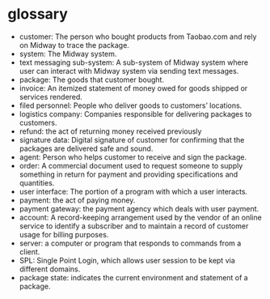 # glossary

- customer: The person who bought products from Taobao.com and rely on Midway to trace the package. 
- system: The Midway system.
- text messaging sub-system: A sub-system of Midway system where user can interact with Midway system via sending text messages.
- package: The goods that customer bought.
- invoice: An itemized statement of money owed for goods shipped or services rendered.
- filed personnel: People who deliver goods to customers’ locations.
- logistics company: Companies responsible for delivering packages to customers.
- refund: the act of returning money received previously
- signature data: Digital signature of customer for confirming that the packages are delivered safe and sound.
- agent: Person who helps customer to receive and sign the package.
- order: A commercial document used to request someone to supply something in return for payment and providing specifications and quantities.
- user interface: The portion of a program with which a user interacts.
- payment: the act of paying money.
- payment gateway: the payment agency which deals with user payment.
- account: A record-keeping arrangement used by the vendor of an online service to identify a subscriber and to maintain a record of customer usage for billing purposes.
- server: a computer or program that responds to commands from a client.
- SPL: Single Point Login, which allows user session to be kept via different domains.
- package state: indicates the current environment and statement of a package.